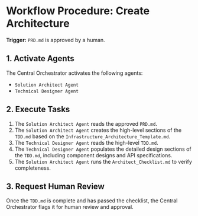 # Workflow Procedure: Create Architecture

**Trigger:** `PRD.md` is approved by a human.

## 1. Activate Agents

The Central Orchestrator activates the following agents:
- `Solution Architect Agent`
- `Technical Designer Agent`

## 2. Execute Tasks

1.  The `Solution Architect Agent` reads the approved `PRD.md`.
2.  The `Solution Architect Agent` creates the high-level sections of the `TDD.md` based on the `Infrastructure_Architecture_Template.md`.
3.  The `Technical Designer Agent` reads the high-level `TDD.md`.
4.  The `Technical Designer Agent` populates the detailed design sections of the `TDD.md`, including component designs and API specifications.
5.  The `Solution Architect Agent` runs the `Architect_Checklist.md` to verify completeness.

## 3. Request Human Review

Once the `TDD.md` is complete and has passed the checklist, the Central Orchestrator flags it for human review and approval.
